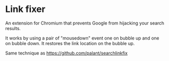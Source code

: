 # Link fixer #

An extension for Chromium that prevents Google from hijacking your search results.

It works by using a pair of "mousedown" event one on bubble up and one on bubble down.
It restores the link location on the bubble up.

Same technique as https://github.com/palant/searchlinkfix
